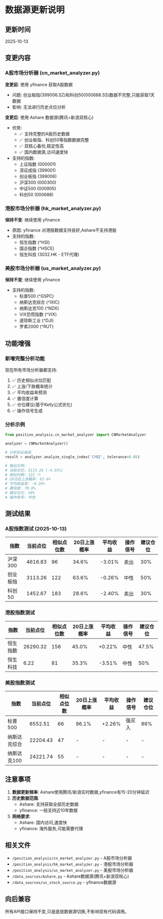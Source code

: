 # 数据源更新说明

## 更新时间
2025-10-13

## 变更内容

### A股市场分析器 (cn_market_analyzer.py)

**变更前**: 使用 yfinance 获取A股数据
- 问题: 创业板指(399006.SZ)和科创50(000688.SS)数据不完整,只能获取1天数据
- 影响: 无法进行历史点位分析

**变更后**: 使用 Ashare 数据源(腾讯+新浪双核心)
- 优势:
  - ✅ 支持完整的A股历史数据
  - ✅ 创业板指、科创50等指数数据完整
  - ✅ 双核心备份,稳定性高
  - ✅ 国内数据源,访问速度快
- 支持的指数:
  - 上证指数 (000001)
  - 深证成指 (399001)
  - 创业板指 (399006)
  - 沪深300 (000300)
  - 中证500 (000905)
  - 科创50 (000688)

### 港股市场分析器 (hk_market_analyzer.py)

**保持不变**: 继续使用 yfinance
- 原因: yfinance 对港股数据支持良好,Ashare不支持港股
- 支持的指数:
  - 恒生指数 (^HSI)
  - 国企指数 (^HSCE)
  - 恒生科技 (3032.HK - ETF代理)

### 美股市场分析器 (us_market_analyzer.py)

**保持不变**: 继续使用 yfinance
- 支持的指数:
  - 标普500 (^GSPC)
  - 纳斯达克综合 (^IXIC)
  - 纳斯达克100 (^NDX)
  - VIX恐慌指数 (^VIX)
  - 道琼斯工业 (^DJI)
  - 罗素2000 (^RUT)

## 功能增强

### 新增完整分析功能

现在所有市场分析器都支持:
1. ✅ 历史相似点位匹配
2. ✅ 上涨/下跌概率统计
3. ✅ 平均收益率预测
4. ✅ 置信度计算
5. ✅ 仓位建议(基于Kelly公式优化)
6. ✅ 操作信号生成

### 分析示例

```python
from position_analysis.cn_market_analyzer import CNMarketAnalyzer

analyzer = CNMarketAnalyzer()

# 分析创业板指
result = analyzer.analyze_single_index('CYBZ', tolerance=0.05)

# 输出示例:
# 当前点位: 3113.26 (-4.55%)
# 相似时期: 122 个
# 20日后上涨概率: 63.6%
# 平均收益率: -0.26%
# 置信度: 70.8%
# 建议仓位: 50%
# 操作信号: 中性
```

## 测试结果

### A股指数测试 (2025-10-13)

| 指数 | 当前点位 | 相似点位数 | 20日上涨概率 | 平均收益 | 操作信号 | 建议仓位 |
|------|---------|-----------|------------|---------|---------|---------|
| 沪深300 | 4616.83 | 96 | 34.6% | -3.01% | 卖出 | 30% |
| 创业板指 | 3113.26 | 122 | 63.6% | -0.26% | 中性 | 50% |
| 科创50 | 1452.67 | 183 | 28.6% | -2.40% | 卖出 | 30% |

### 港股指数测试

| 指数 | 当前点位 | 相似点位数 | 20日上涨概率 | 平均收益 | 操作信号 | 建议仓位 |
|------|---------|-----------|------------|---------|---------|---------|
| 恒生指数 | 26290.32 | 156 | 45.0% | +0.22% | 中性 | 47.5% |
| 恒生科技 | 6.22 | 81 | 35.3% | -3.51% | 中性 | 50% |

### 美股指数测试

| 指数 | 当前点位 | 相似点位数 | 20日上涨概率 | 平均收益 | 操作信号 | 建议仓位 |
|------|---------|-----------|------------|---------|---------|---------|
| 标普500 | 6552.51 | 66 | 96.1% | +2.26% | 强买入 | 86% |
| 纳斯达克综合 | 22204.43 | 47 | - | - | - | - |
| 纳斯达克100 | 24221.74 | 55 | - | - | - | - |

## 注意事项

1. **数据更新频率**: Ashare使用腾讯/新浪实时数据,yfinance有15-20分钟延迟
2. **历史数据范围**:
   - Ashare: 支持获取全部历史数据
   - yfinance: 一般支持近10年数据
3. **网络要求**:
   - Ashare: 国内访问,速度快
   - yfinance: 海外服务,可能需要代理

## 相关文件

- `/position_analysis/cn_market_analyzer.py` - A股市场分析器
- `/position_analysis/hk_market_analyzer.py` - 港股市场分析器
- `/position_analysis/us_market_analyzer.py` - 美股市场分析器
- `/data_sources/Ashare.py` - Ashare数据源(腾讯+新浪双核心)
- `/data_sources/us_stock_source.py` - yfinance数据源

## 向后兼容

所有API接口保持不变,只是底层数据源切换,不影响现有代码调用。
